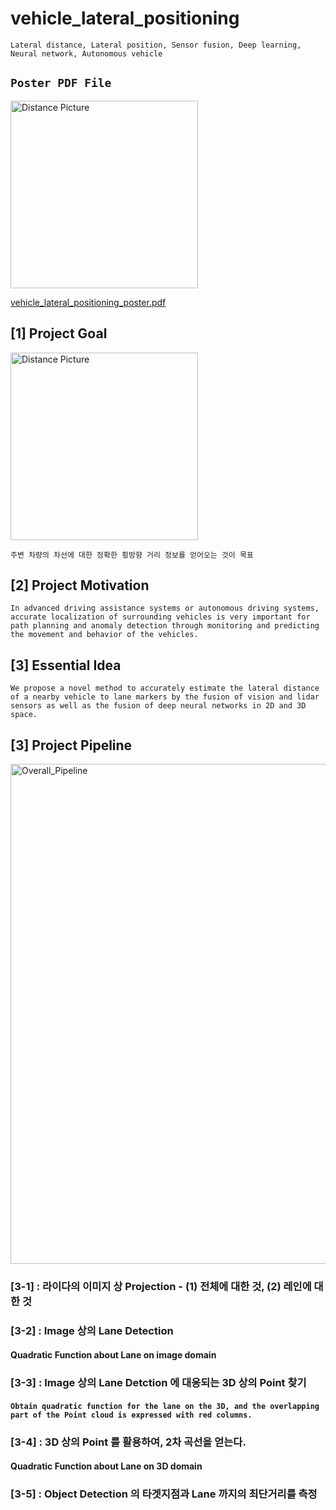 # vehicle_lateral_positioning
`Lateral distance, Lateral position, Sensor fusion, Deep learning, Neural network, Autonomous vehicle`

## `Poster PDF File`

<img width="300" alt="Distance Picture" src="https://user-images.githubusercontent.com/73331241/140601740-16352ace-6607-4854-a636-a957bbc9554b.png">

[vehicle_lateral_positioning_poster.pdf](https://github.com/ChicagoPark/vehicle_lateral_positioning/files/7490034/vehicle_lateral_positioning_poster.pdf)


## [1] Project Goal
<img width="300" alt="Distance Picture" src="https://user-images.githubusercontent.com/73331241/139383767-c6116f15-713e-4ddb-9500-605f346a84ea.jpeg">

`주변 차량의 차선에 대한 정확한 횡방향 거리 정보를 얻어오는 것이 목표`

## [2] Project Motivation
`In advanced driving assistance systems or autonomous driving systems, accurate localization of surrounding vehicles is very important for path planning and anomaly detection through monitoring and predicting the movement and behavior of the vehicles.`

## [3] Essential Idea
`We propose a novel method to accurately estimate the lateral distance of a nearby vehicle to lane markers by the fusion of vision and lidar sensors as well as the fusion of deep neural networks in 2D and 3D space.`

## [3] Project Pipeline

<img width="800" alt="Overall_Pipeline" src="https://user-images.githubusercontent.com/73331241/139428433-30e16219-0120-427c-8734-0794f9f40f71.png">


### [3-1] : 라이다의 이미지 상 Projection - (1) 전체에 대한 것, (2) 레인에 대한 것



### [3-2] : Image 상의 Lane Detection


#### Quadratic Function about Lane on image domain


### [3-3] : Image 상의 Lane Detction 에 대응되는 3D 상의 Point 찾기


#### `Obtain quadratic function for the lane on the 3D, and the overlapping part of the Point cloud is expressed with red columns.`


### [3-4] : 3D 상의 Point 를 활용하여, 2차 곡선을 얻는다.



#### Quadratic Function about Lane on 3D domain

### [3-5] : Object Detection 의 타겟지점과 Lane 까지의 최단거리를 측정

